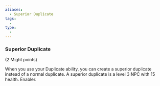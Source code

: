 ```yaml
---
aliases:
  - Superior Duplicate
tags:
  - 
type:
  - 
---
```

### Superior Duplicate

(2 Might points)

When you use your Duplicate ability, you can create a superior duplicate instead of a normal duplicate. A superior duplicate is a level 3 NPC with 15 health. Enabler.